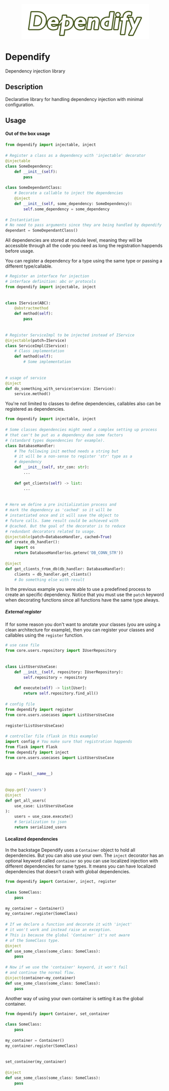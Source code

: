 <div style="display: flex; justify-content: center">
    <img src="https://github.com/KennethUlloa/dependify/raw/main/images/dependify.svg" width="80%">
</div>

# Dependify
Dependency injection library


## Description
Declarative library for handling dependency injection with minimal configuration.

## Usage
#### Out of the box usage
```python
from dependify import injectable, inject

# Register a class as a dependency with 'injectable' decorator
@injectable
class SomeDependency:
    def __init__(self):
        pass

class SomeDependantClass:
    # Decorate a callable to inject the dependencies
    @inject
    def __init__(self, some_dependency: SomeDependency):
        self.some_dependency = some_dependency

# Instantiation
# No need to pass arguments since they are being handled by dependify
dependant = SomeDependantClass()
```
All dependencies are stored at module level, meaning they will be accessible through all the code you need as long the registration happends before usage.

You can register a dependency for a type using the same type or passing a different type/callable.
```python
# Register an interface for injection
# interface definition: abc or protocols
from dependify import injectable, inject


class IService(ABC):
    @abstractmethod
    def method(self):
        pass


# Register ServiceImpl to be injected instead of IService
@injectable(patch=IService)
class ServiceImpl(IService):
    # Class implementation
    def method(self):
        # Some implementation


# usage of service
@inject
def do_something_with_service(service: IService):
    service.method()
```

You're not limited to classes to define dependencies, callables also can be registered as dependencies.
```python
from dependify import injectable, inject

# Some classes dependencies might need a complex setting up process 
# that can't be put as a dependency due some factors 
# (standard types dependencies for example).
class DatabaseHandler:
    # The following init method needs a string but
    # it will be a non-sense to register 'str' type as a
    # dependency
    def __init__(self, str_con: str):
        ...
    
    def get_clients(self) -> list:
        ...


# Here we define a pre initialization process and
# mark the dependency as 'cached' so it will be 
# instantiated once and it will save the object to
# future calls. Same result could be achieved with
# @cached. But the goal of the decorator is to reduce
# redundant decorators related to usage.
@injectable(patch=DatabaseHandler, cached=True)
def create_db_handler():
    import os
    return DatabaseHandler(os.getenv('DB_CONN_STR'))

@inject
def get_clients_from_db(db_handler: DatabaseHandler):
    clients = db_handler.get_clients()
    # Do something else with result
```
In the previous example you were able to use a predefined process to create an specific dependency. Notice that you must use the `patch` keyword when decorating functions since all functions have the same type always.
##### External register
If for some reason you don't want to anotate your classes (you are using a clean architecture for example), then you can register your classes and callables using the `register` function.

```python
# use case file
from core.users.repository import IUserRepository


class ListUsersUseCase:
    def __init__(self, repository: IUserRepository):
        self.repository = repository
    
    def execute(self) -> list[User]:
        return self.repository.find_all()

# config file
from dependify import register
from core.users.usecases import ListUsersUseCase

register(ListUsersUseCase)

# controller file (flask in this example)
import config # You make sure that registration happends
from flask import Flask
from dependify import inject
from core.users.usecases import ListUsersUseCase


app = Flask(__name__)


@app.get('/users')
@inject
def get_all_users(
    use_case: ListUsersUseCase
):
    users = use_case.execute()
    # Serialization to json
    return serialized_users

```

#### Localized dependencies
In the backstage Dependify uses a `Container` object to hold all dependencies. But you can also use your own. The `inject` decorator has an optional keyword called `container` so you can use localized injection with different dependencies for same types. It means you can have localized dependencies that doesn't crash with global dependencies.
```python
from dependify import Container, inject, register

class SomeClass:
    pass

my_container = Container()
my_container.register(SomeClass)

# If we declare a function and decorate it with 'inject' 
# it won't work and instead raise an exception. 
# This is because the global 'Container' it's not aware 
# of the SomeClass type.
@inject
def use_some_class(some_class: SomeClass):
    pass

# Now if we use the 'container' keyword, it won't fail
# and continue the normal flow.
@inject(container=my_container)
def use_some_class(some_class: SomeClass):
    pass
```

Another way of using your own container is setting it as the global container.
```python
from dependify import Container, set_container

class SomeClass:
    pass

my_container = Container()
my_container.register(SomeClass)


set_container(my_container)

@inject
def use_some_class(some_class: SomeClass):
    pass
```
